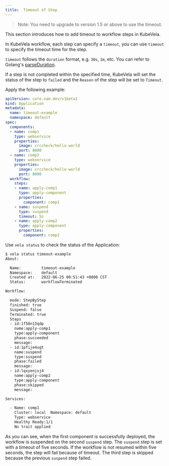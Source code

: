 ```yaml
---
title:  Timeout of Step
---
```


> Note: You need to upgrade to version 1.5 or above to use the timeout.

This section introduces how to add timeout to workflow steps in KubeVela.

In KubeVela workflow, each step can specify a `timeout`, you can use `timeout` to specify the timeout time for the step.

`timeout` follows the `duration` format, e.g. `30s`, `1m`, etc. You can refer to Golang's [parseDuration](https://pkg.go.dev/time#ParseDuration).

If a step is not completed within the specified time, KubeVela will set the status of the step to `failed` and the `Reason` of the step will be set to `Timeout`.

Apply the following example:

```yaml
apiVersion: core.oam.dev/v1beta1
kind: Application
metadata:
  name: timeout-example
  namespace: default
spec:
  components:
  - name: comp1
    type: webservice
    properties:
      image: crccheck/hello-world
      port: 8000
  - name: comp2
    type: webservice
    properties:
      image: crccheck/hello-world
      port: 8000
  workflow:
    steps:
    - name: apply-comp1
      type: apply-component
      properties:
        component: comp1
    - name: suspend
      type: suspend
      timeout: 5s
    - name: apply-comp2
      type: apply-component
      properties:
        component: comp2
```

Use `vela status` to check the status of the Application:

```bash
$ vela status timeout-example
About:

  Name:      	timeout-example
  Namespace: 	default
  Created at:	2022-06-25 00:51:43 +0800 CST
  Status:    	workflowTerminated

Workflow:

  mode: StepByStep
  finished: true
  Suspend: false
  Terminated: true
  Steps
  - id:1f58n13qdp
    name:apply-comp1
    type:apply-component
    phase:succeeded
    message:
  - id:1pfije4ugt
    name:suspend
    type:suspend
    phase:failed
    message:
  - id:lqxyenjxj4
    name:apply-comp2
    type:apply-component
    phase:skipped
    message:

Services:

  - Name: comp1
    Cluster: local  Namespace: default
    Type: webservice
    Healthy Ready:1/1
    No trait applied
```

As you can see, when the first component is successfully deployed, the workflow is suspended on the second `suspend` step. The `suspend` step is set with a timeout of five seconds. If the workflow is not resumed within five seconds, the step will fail because of timeout. The third step is skipped because the previous `suspend` step failed.
